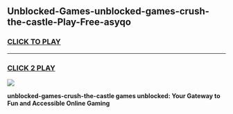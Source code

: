 
## Unblocked-Games-unblocked-games-crush-the-castle-Play-Free-asyqo
<h3>
<a href="https://premium76.site?title=unblocked-games-crush-the-castle&ref=23A">CLICK TO PLAY</a></h3>
<hr>

<h3>
<a href="https://premium76.site?title=unblocked-games-crush-the-castle&ref=23A">CLICK 2 PLAY</a>
  
</h3>

<a href="https://premium76.site?title=unblocked-games-crush-the-castle&ref=23A"><img src="https://clearcache.store/games.png"></a>


**unblocked-games-crush-the-castle games unblocked: Your Gateway to Fun and Accessible Online Gaming**
